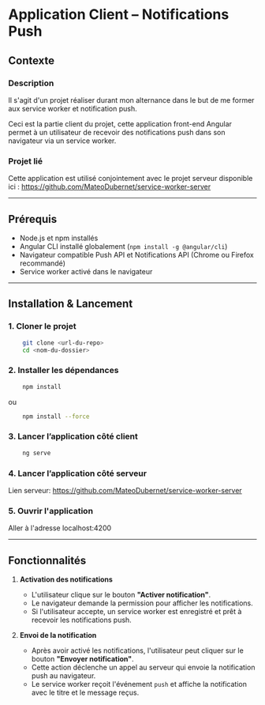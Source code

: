 # Application Client – Notifications Push

## Contexte

### Description
Il s'agit d'un projet réaliser durant mon alternance dans le but de me former aux service worker et notification push.

Ceci est la partie client du projet, cette application front-end Angular permet à un utilisateur de recevoir des notifications push dans son navigateur via un service worker.

### Projet lié
Cette application est utilisé conjointement avec le projet serveur disponible ici :
https://github.com/MateoDubernet/service-worker-server

---

## Prérequis

- Node.js et npm installés
- Angular CLI installé globalement (`npm install -g @angular/cli`)
- Navigateur compatible Push API et Notifications API (Chrome ou Firefox recommandé)
- Service worker activé dans le navigateur

---

## Installation & Lancement
### 1. Cloner le projet
```bash
    git clone <url-du-repo>
    cd <nom-du-dossier>
```

### 2. Installer les dépendances
```bash
    npm install
```
ou
```bash
    npm install --force
```

### 3. Lancer l’application côté client
```bash
    ng serve
```

### 4. Lancer l’application côté serveur
Lien serveur: https://github.com/MateoDubernet/service-worker-server

### 5. Ouvrir l'application
Aller à l'adresse localhost:4200

---

## Fonctionnalités

1. **Activation des notifications**
   - L'utilisateur clique sur le bouton **"Activer notification"**.
   - Le navigateur demande la permission pour afficher les notifications.
   - Si l'utilisateur accepte, un service worker est enregistré et prêt à recevoir les notifications push.

2. **Envoi de la notification**
   - Après avoir activé les notifications, l'utilisateur peut cliquer sur le bouton **"Envoyer notification"**.
   - Cette action déclenche un appel au serveur qui envoie la notification push au navigateur.
   - Le service worker reçoit l'événement `push` et affiche la notification avec le titre et le message reçus.
